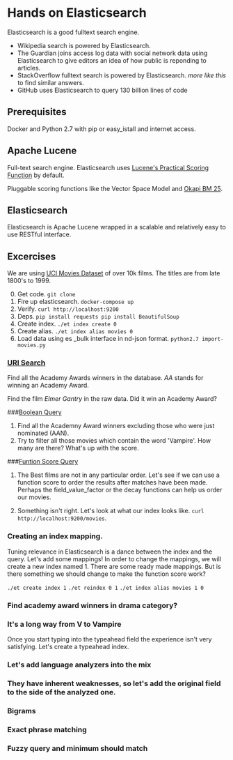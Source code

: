 # Hands on Elasticsearch
Elasticsearch is a good fulltext search engine.

- Wikipedia search is powered by Elasticsearch.
- The Guardian joins access log data with social network data using Elasticsearch to give editors an idea of how public is reponding to articles.
- StackOverflow fulltext search is powered by Elasticsearch. _more like this_ to find similar answers.
- GitHub uses Elasticsearch to query 130 billion lines of code

## Prerequisites
Docker and Python 2.7 with pip or easy_istall and internet access.

## Apache Lucene
Full-text search engine. Elasticsearch uses [Lucene's Practical Scoring Function](https://www.elastic.co/guide/en/elasticsearch/guide/current/practical-scoring-function.html) by default.

Pluggable scoring functions like the Vector Space Model and [Okapi BM 25](https://www.elastic.co/guide/en/elasticsearch/guide/current/pluggable-similarites.html#bm25).

## Elasticsearch
Elasticsearch is Apache Lucene wrapped in a scalable and relatively easy to use RESTful interface. 

## Excercises
We are using [UCI Movies Dataset](https://archive.ics.uci.edu/ml/datasets/Movie) of over 10k films. The titles are from late 1800's to 1999.

0. Get code. ```git clone ```
1. Fire up elasticsearch. ```docker-compose up```
2. Verify. ```curl http://localhost:9200```
3. Deps. ```pip install requests
      pip install BeautifulSoup```
4. Create index. ```./et index create 0```
5. Create alias. ```./et index alias movies 0```
5. Load data using es _bulk interface in nd-json format. ```python2.7 import-movies.py``` 

### [URI Search](https://www.elastic.co/guide/en/elasticsearch/reference/current/search-uri-request.html)
Find all the Academy Awards winners in the database. _AA_ stands for winning an Academy Award.

Find the film _Elmer Gantry_ in the raw data. Did it win an Academy Award? 

###[Boolean Query](https://www.elastic.co/guide/en/elasticsearch/reference/current/query-dsl-bool-query.html)

1. Find all the Academny Award winners excluding those who were just nominated (AAN).
2. Try to filter all those movies which contain the word 'Vampire'. How many are there? What's up with the score.

###[Funtion Score Query](https://www.elastic.co/guide/en/elasticsearch/reference/current/query-dsl-function-score-query.html)
1. The Best films are not in any particular order. Let's see if we can use a function score to order the results after matches have been made. Perhaps the field_value_factor or the decay functions can help us order our movies.

2. Something isn't right. Let's look at what our index looks like. ```curl http://localhost:9200/movies```.

### Creating an index mapping.
Tuning relevance in Elasticsearch is a dance between the index and the query. Let's add some mappings! In order to change the mappings, we will create a new index named 1. There are some ready made mappings. But is there something we should change to make the function score work?

```./et create index 1```
```./et reindex 0 1```
```./et index alias movies 1 0```

### Find academy award winners in drama category?

### It's a long way from V to Vampire
Once you start typing into the typeahead field the experience isn't very satisfying. Let's create a typeahead index.

### Let's add language analyzers into the mix

### They have inherent weaknesses, so let's add the original field to the side of the analyzed one.

### Bigrams

### Exact phrase matching

### Fuzzy query and minimum should match